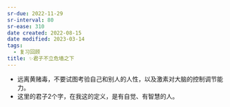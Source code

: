 ```yaml
---
sr-due: 2022-11-29
sr-interval: 80
sr-ease: 310
date created: 2022-08-15
date modified: 2023-03-14
tags:
  - 复习回顾
title: ✨君子不立危墙之下
---
```

- 远离黄赌毒，不要试图考验自己和别人的人性，以及激素对大脑的控制调节能力。
- 这里的君子2个字，在我这的定义，是有自觉、有智慧的人。
